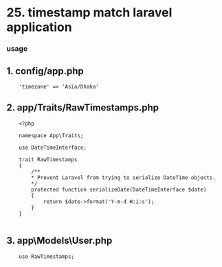 # 25. timestamp match laravel application

### usage

## 1. config/app.php

```code
    'timezone' => 'Asia/Dhaka'

```

## 2. app/Traits/RawTimestamps.php

```code
    <?php

    namespace App\Traits;

    use DateTimeInterface;

    trait RawTimestamps
    {
        /**
        * Prevent Laravel from trying to serialize DateTime objects.
        */
        protected function serializeDate(DateTimeInterface $date)
        {
            return $date->format('Y-m-d H:i:s');
        }
    }


```

## 3. app\Models\User.php

```code
    use RawTimestamps;

```
